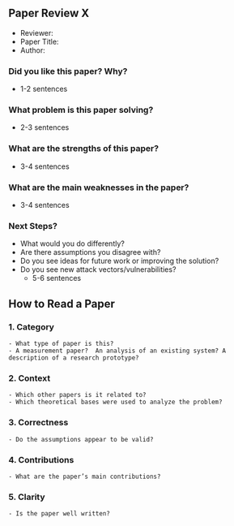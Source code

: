 ## Paper Review X

- Reviewer: 
- Paper Title: 
- Author:

### Did you like this paper?  Why?
- 1-2 sentences

### What problem is this paper solving?
- 2-3 sentences

### What are the strengths of this paper?
- 3-4 sentences

### What are the main weaknesses in the paper?
- 3-4  sentences

### Next Steps?
- What  would  you do differently?
- Are there assumptions you disagree with?
- Do you see ideas for future work or improving the solution?
- Do you see new attack vectors/vulnerabilities?    
    - 5-6 sentences

## How to Read a Paper

### 1. Category
    - What type of paper is this?
    - A measurement paper?  An analysis of an existing system? A description of a research prototype?

### 2. Context
    - Which other papers is it related to?
    - Which theoretical bases were used to analyze the problem?

### 3. Correctness
    - Do the assumptions appear to be valid?

### 4. Contributions
    - What are the paper’s main contributions?

### 5. Clarity
    - Is the paper well written?
